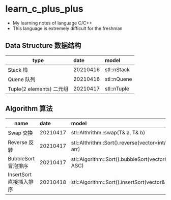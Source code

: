 # learn_c_plus_plus
- My learning notes of language C/C++
- This language is extremely difficult for the freshman


## Data Structure 数据结构

type|date|model|
---|:---|:---|
Stack 栈|20210416|stl::nStack
Quene 队列|20210416|stl::nQuene
Tuple(2 elements) 二元组|20210417|stl::nTuple

## Algorithm 算法

name|date|model|
---|:---|:---|
Swap 交换|20210417|stl::Althrithm::swap<T>(T& a, T& b)
Reverse 反转|20210417|stl::Althrithm::Sort().reverse(vector<int/float/double>& arr)
BubbleSort 冒泡排序|20210417|stl::Algorithm::Sort().bubbleSort(vector<int>& arr, bool ASC)
InsertSort 直接插入排序|20210418|stl::Algorithm::Sort().insertSort(vector<int>& arr, bool ASC)
